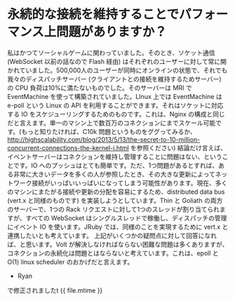 # 永続的な接続を維持することでパフォーマンス上問題がありますか？

私はかつてソーシャルゲームに関わっていました。そのとき、ソケット通信 (WebSocket 以前の話なので Flash 経由) はそれぞれのユーザーに対して常に開かれていました。500,000人のユーザーが同時にオンラインの状態で、それでも我々のディスパッチサーバー (クライアントとの接続を維持するためサーバー)　の CPU 負荷は10%に満たないものでした。そのサーバーは MRI で EventMachine を使って構築されていました。LInux 上では EventMachine は e-poll という Linux の API を利用することができます。それはソケットに対応する IO をスケジューリングするためのものです。これは、Nginx の構成と同じだと言えます。単一のマシン上で数百万のコネクションにまでスケール可能です。(もっと知りたければ、C10k 問題というものをググってみるか、http://highscalability.com/blog/2013/5/13/the-secret-to-10-million-concurrent-connections-the-kernel-i.html を参照ください) 結論だけ言えば、イベントサーバーはコネクションを維持し管理することに問題はない、ということです。IO へのプッシュはとても簡単です。ただ、1つ問題があるとすれば、ある非常に大きいデータを多くの人が参照したとき、その大きな更新によってネットワーク接続がいっぱいいっぱいになってしまう可能性があります。現在、多くのマシンにまたがる接続や更新の分配を容易にするため、distributed data bus (vert.x と同様のものです) を実装しようとしています。Thin と Goliath の両方のサーバーで、1つの Rack リクエストに対して1つのスレッドが割り当てられますが、すべての WebSocket はシングルスレッドで稼働し、ディスパッチの管理にイベント IO を使います。JRuby では、同様のことを実現するために vert.x と連携したいとも考えています。
上記がいくつかの疑問点に対して回答になれば、と思います。Volt が解決しなければならない困難な問題は多くありますが、コネクションの永続化は問題とはならないと考えています。これは、epoll と O(1) linux scheduler のおかげだと言えます。

- Ryan

で修正されましたt {{ file.mtime }}
